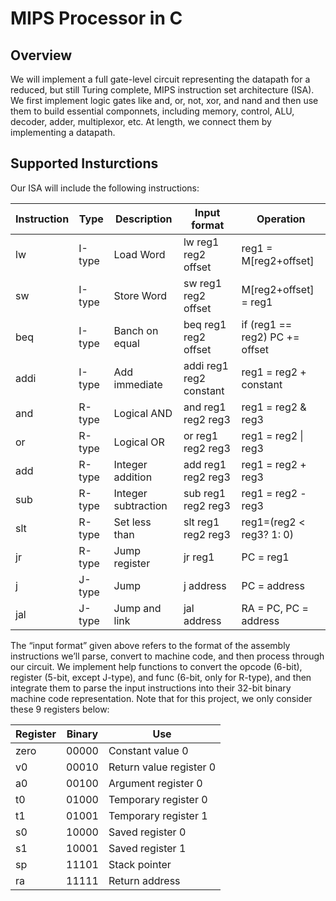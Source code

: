 # MIPS Processor in C

## Overview

We will implement a full gate-level circuit representing the datapath for a reduced, but still Turing complete, MIPS instruction set architecture (ISA). We first implement logic gates like and, or, not, xor, and nand and then use them to build essential componnets, including memory, control, ALU, decoder, adder, multiplexor, etc. At length, we connect them by implementing a datapath. 

## Supported Insturctions

Our ISA will include the following instructions:

| Instruction | Type   | Description         | Input format            | Operation                      |
|-------------|--------|---------------------|-------------------------|--------------------------------|
| lw          | I-type | Load Word           | lw reg1 reg2 offset     | reg1 = M[reg2+offset]          |
| sw          | I-type | Store Word          | sw reg1 reg2 offset     | M[reg2+offset] = reg1          |
| beq         | I-type | Banch on equal      | beq reg1 reg2 offset    | if (reg1 == reg2) PC += offset |
| addi        | I-type | Add immediate       | addi reg1 reg2 constant | reg1 = reg2 + constant         |
| and         | R-type | Logical AND         | and reg1 reg2 reg3      | reg1 = reg2 & reg3             |
| or          | R-type | Logical OR          | or reg1 reg2 reg3       | reg1 = reg2 \| reg3            |
| add         | R-type | Integer addition    | add reg1 reg2 reg3      | reg1 = reg2 + reg3             |
| sub         | R-type | Integer subtraction | sub reg1 reg2 reg3      | reg1 = reg2 - reg3             |
| slt         | R-type | Set less than       | slt reg1 reg2 reg3      | reg1=(reg2 < reg3? 1: 0)       |
| jr          | R-type | Jump register       | jr reg1                 | PC = reg1                      |
| j           | J-type | Jump                | j address               | PC = address                   |
| jal         | J-type | Jump and link       | jal address             | RA = PC, PC = address          |

The “input format” given above refers to the format of the assembly instructions we’ll parse, convert to machine code, and then process through our circuit. We implement help functions to convert the opcode (6-bit), register (5-bit, except J-type), and func (6-bit, only for R-type), and then integrate them to parse the input instructions into their 32-bit binary machine code representation. Note that for this project, we only consider these 9 registers below:

| Register | Binary | Use                     |
|----------|--------|-------------------------|
| zero     | 00000  | Constant value 0        |
| v0       | 00010  | Return value register 0 |
| a0       | 00100  | Argument register 0     |
| t0       | 01000  | Temporary register 0    |
| t1       | 01001  | Temporary register 1    |
| s0       | 10000  | Saved register 0        |
| s1       | 10001  | Saved register 1        |
| sp       | 11101  | Stack pointer           |
| ra       | 11111  | Return address          |  


